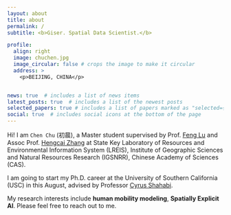 ```yaml
---
layout: about
title: about
permalink: /
subtitle: <b>Giser. Spatial Data Scientist.</b>

profile:
  align: right
  image: chuchen.jpg
  image_circular: false # crops the image to make it circular
  address: >
    <p>BEIJING, CHINA</p>


news: true  # includes a list of news items
latest_posts: true  # includes a list of the newest posts
selected_papers: true # includes a list of papers marked as "selected={true}"
social: true  # includes social icons at the bottom of the page
---
```


Hi! I am `Chen Chu` (初晨), a Master student supervised by Prof. [Feng Lu](http://english.igsnrr.cas.cn/en_sourcedb_igsnrr/yw_30508/scientists/En_sklreis/202012/t20201211_456373.html) and Assoc Prof. [Hengcai Zhang](https://scholar.google.com/citations?user=ys6nhTMAAAAJ&hl=zh-CN&oi=ao) at State Key Laboratory of Resources and Environmental Information System (LREIS), Institute of Geographic Sciences and Natural Resources Research (IGSNRR), Chinese Academy of Sciences (CAS). 

I am going to start my Ph.D. career at the University of Southern California (USC) in this August, advised by Professor [Cyrus Shahabi](https://infolab.usc.edu/).

My research interests include **human mobility modeling**, **Spatially Explicit AI**. Please feel free to reach out to me. 
